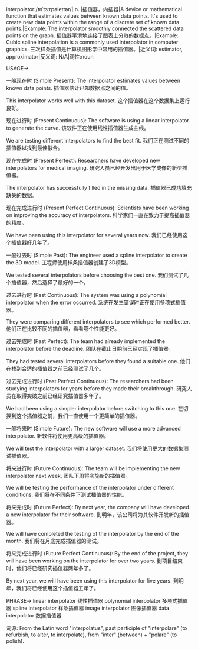 interpolator:/ɪnˈtɜːrpəleɪtər/| n. |插值器，内插器|A device or mathematical function that estimates values between known data points.  It's used to create new data points within the range of a discrete set of known data points.|Example: The interpolator smoothly connected the scattered data points on the graph.  插值器平滑地连接了图表上分散的数据点。|Example:  Cubic spline interpolation is a commonly used interpolator in computer graphics. 三次样条插值是计算机图形学中常用的插值器。|近义词: estimator, approximator|反义词: N/A|词性:noun

USAGE->

一般现在时 (Simple Present):
The interpolator estimates values between known data points. 插值器估计已知数据点之间的值。

This interpolator works well with this dataset.  这个插值器在这个数据集上运行良好。


现在进行时 (Present Continuous):
The software is using a linear interpolator to generate the curve.  该软件正在使用线性插值器生成曲线。

We are testing different interpolators to find the best fit. 我们正在测试不同的插值器以找到最佳拟合。


现在完成时 (Present Perfect):
Researchers have developed new interpolators for medical imaging. 研究人员已经开发出用于医学成像的新型插值器。

The interpolator has successfully filled in the missing data. 插值器已成功填充缺失的数据。


现在完成进行时 (Present Perfect Continuous):
Scientists have been working on improving the accuracy of interpolators. 科学家们一直在致力于提高插值器的精度。

We have been using this interpolator for several years now. 我们已经使用这个插值器好几年了。


一般过去时 (Simple Past):
The engineer used a spline interpolator to create the 3D model. 工程师使用样条插值器创建了3D模型。

We tested several interpolators before choosing the best one.  我们测试了几个插值器，然后选择了最好的一个。


过去进行时 (Past Continuous):
The system was using a polynomial interpolator when the error occurred.  系统在发生错误时正在使用多项式插值器。

They were comparing different interpolators to see which performed better.  他们正在比较不同的插值器，看看哪个性能更好。


过去完成时 (Past Perfect):
The team had already implemented the interpolator before the deadline.  团队在截止日期前已经实现了插值器。

They had tested several interpolators before they found a suitable one.  他们在找到合适的插值器之前已经测试了几个。


过去完成进行时 (Past Perfect Continuous):
The researchers had been studying interpolators for years before they made their breakthrough.  研究人员在取得突破之前已经研究插值器多年了。

We had been using a simpler interpolator before switching to this one.  在切换到这个插值器之前，我们一直使用一个更简单的插值器。


一般将来时 (Simple Future):
The new software will use a more advanced interpolator.  新软件将使用更高级的插值器。

We will test the interpolator with a larger dataset. 我们将使用更大的数据集测试插值器。


将来进行时 (Future Continuous):
The team will be implementing the new interpolator next week.  团队下周将实施新的插值器。

We will be testing the performance of the interpolator under different conditions. 我们将在不同条件下测试插值器的性能。


将来完成时 (Future Perfect):
By next year, the company will have developed a new interpolator for their software.  到明年，该公司将为其软件开发新的插值器。

We will have completed the testing of the interpolator by the end of the month.  我们将在月底完成插值器的测试。


将来完成进行时 (Future Perfect Continuous):
By the end of the project, they will have been working on the interpolator for over two years.  到项目结束时，他们将已经研究插值器两年多了。

By next year, we will have been using this interpolator for five years. 到明年，我们将已经使用这个插值器五年了。


PHRASE->
linear interpolator 线性插值器
polynomial interpolator 多项式插值器
spline interpolator 样条插值器
image interpolator 图像插值器
data interpolator 数据插值器

词源: From the Latin word "interpolatus", past participle of "interpolare" (to refurbish, to alter, to interpolate), from "inter" (between) + "polare" (to polish).
